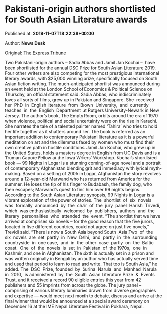 
# Pakistani-origin authors shortlisted for South Asian Literature awards

Published at: **2019-11-07T18:22:38+00:00**

Author: **News Desk**

Original: [The Express Tribune](https://tribune.com.pk/story/2095581/1-pakistani-origin-authors-shortlisted-south-asian-literature-awards/)

Two Pakistani-origin authors – Sadia Abbas and Jamil Jan Kochai –  have been shortlisted for the annual DSC Prize for South Asian Literature 2019.
Four other writers are also competing for the most prestigious international literary awards, with $25,000 winning prize, specifically focused on South Asian fiction writing.
The much-anticipated shortlist was announced during an event held at the London School of Economics & Political Science on Thursday, an official statement said.
Sadia Abbas, who indiscriminately loves all sorts of films, grew up in Pakistan and Singapore. She  received  her  PhD  in  English literature  from  Brown  University,  and  currently teaches  in  the  English  Department  at Rutgers University-Newark in New Jersey.
The author’s book, The Empty Room, orbits around the era of 1970 when violence, political and social uncertainty were on the rise in Karachi. She narrates the tale of a talented painter named ‘Tahira’ who tries to hold her life together as it shatters around her.
The book is referred as an important addition to contemporary Pakistani literature as it is a powerful meditation on art and the dilemmas faced by women who must find their own creative path in hostile conditions.
Jamil Jan Kochai, who grew up in the United States, holds a masters degree in English from UC Davis and is a Truman Capote Fellow at the Iowa Writers’ Workshop.
Kochai’s shortlisted book — 99 Nights in Logar is a stunning coming-of-age novel and a portrait of contemporary Afghanistan blending grit and immediacy with lyrical myth-making.
Based on a setting of 2005 in Logar, Afghanistan the story revolves around a 12-year-old Marwand who has returned from America for the summer. He loses the tip of his finger to Budabash, the family dog, who then escapes; Marwand’s quest to find him over 99 nights begins.
According to the South Asian Literature synopsis, 99 Nights in Logar is a vibrant exploration of the power of stories.
The  shortlist  of  six  novels  was  formally  announced  by  the  chair  of  the  jury  panel  Harish  Trivedi, which  was enthusiastically  welcomed  by  publishers,  authors  and  the  literary  personalities  who  attended  the  event.
“The shortlist that we have arrived at comprises six novels – for the good reason that the five jurors, located in five different countries, could not agree on just five novels,” Trevidi said.
“There is now a South Asia beyond South  Asia.Two  of  the  six  novels  are  set  partly  in  New  Delhi,  and  partly  in  the  surrounding  countryside  in  one case,  and  in  the  other  case  partly  on  the  Baltic  coast.  One  of  the  novels  is  set  in  Pakistan  of  the 1970s,  one  in Kashmir, and one in Afghanistan. The sixth is actually set in a prison and was written originally in Bengali by an author who has actually served time and used that period to learn to read and write. That too is South Asia,” he added.
The  DSC  Prize, founded  by  Surina  Narula  and  Manhad  Narula  in  2010,  is administered  by  the  South  Asian Literature Prize  &  Events  Trust, and it received a record 90 eligible entries this year from 42 publishers and 55 imprints from across the globe.
The jury panel – comprising of various literary luminaries drawn from diverse geographies and expertise — would meet next month to debate, discuss and arrive at the final winner that would be announced at a special award ceremony on December 16 at the IME Nepal Literature Festival in Pokhara, Nepal.
